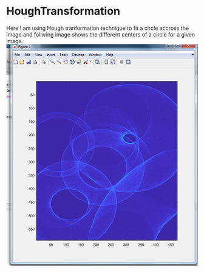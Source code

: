 # HoughTransformation
Here I am using Hough tranformation technique to fit a circle accross the image and follwing image shows the different centers of a circle for a given image.
![image](https://github.com/sai-kopparthi/HoughTransformation/blob/master/image.png)

